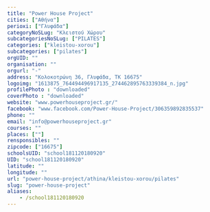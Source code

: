 ```yaml
---
title: "Power House Project"
cities: ["Αθήνα"]
perioxi: ["Γλυφάδα"]
categoryNoSLug: "Κλειστού Χώρου"
subcategoriesNoSLug: ["PILATES"]
categories: ["kleistou-xorou"]
subcategories: ["pilates"]
orgUID: ""
organisation: ""
orgurl: "-"
address: "Κολοκοτρώνη 36, Γλυφάδα, ΤΚ 16675"
logoimg: "1613875_764494496917135_274462895763339384_n.jpg"
profilePhoto : "downloaded"
coverPhoto : "downloaded"
website: "www.powerhouseproject.gr/"
facebook: "www.facebook.com/Power-House-Project/306359892835537"
phone: ""
email: "info@powerhouseproject.gr"
courses: ""
places: [""]
rensponsibles: ""
zipcode: ["16675"]
schoolsUID: "school181120180920"
UID: "school181120180920"
latitude: ""
longitude: ""
url: "power-house-project/athina/kleistou-xorou/pilates"
slug: "power-house-project"
aliases:
    - /school181120180920
---
```






